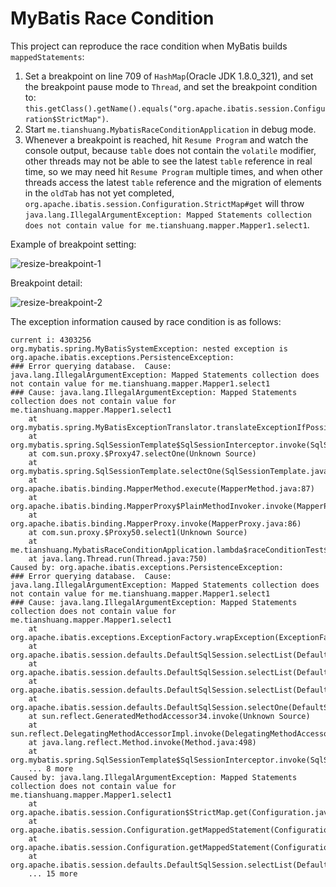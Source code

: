 # MyBatis Race Condition

This project can reproduce the race condition when MyBatis builds `mappedStatements`:

1. Set a breakpoint on line 709 of `HashMap`(Oracle JDK 1.8.0_321), and set the breakpoint pause mode to `Thread`, and set the breakpoint condition to: `this.getClass().getName().equals("org.apache.ibatis.session.Configuration$StrictMap")`.
2. Start `me.tianshuang.MybatisRaceConditionApplication` in debug mode.
3. Whenever a breakpoint is reached, hit `Resume Program` and watch the console output, because `table` does not contain the `volatile` modifier, other threads may not be able to see the latest `table` reference in real time, so we may need hit `Resume Program` multiple times, and when other threads access the latest `table` reference and the migration of elements in the `oldTab` has not yet completed, `org.apache.ibatis.session.Configuration.StrictMap#get` will throw `java.lang.IllegalArgumentException: Mapped Statements collection does not contain value for me.tianshuang.mapper.Mapper1.select1`.


Example of breakpoint setting:

![resize-breakpoint-1](https://storage.tianshuang.me/2022/10/resize-breakpoint-1.jpg)

Breakpoint detail:

![resize-breakpoint-2](https://storage.tianshuang.me/2022/10/resize-breakpoint-2.jpg)


The exception information caused by race condition is as follows:

```text
current i: 4303256
org.mybatis.spring.MyBatisSystemException: nested exception is org.apache.ibatis.exceptions.PersistenceException: 
### Error querying database.  Cause: java.lang.IllegalArgumentException: Mapped Statements collection does not contain value for me.tianshuang.mapper.Mapper1.select1
### Cause: java.lang.IllegalArgumentException: Mapped Statements collection does not contain value for me.tianshuang.mapper.Mapper1.select1
	at org.mybatis.spring.MyBatisExceptionTranslator.translateExceptionIfPossible(MyBatisExceptionTranslator.java:96)
	at org.mybatis.spring.SqlSessionTemplate$SqlSessionInterceptor.invoke(SqlSessionTemplate.java:441)
	at com.sun.proxy.$Proxy47.selectOne(Unknown Source)
	at org.mybatis.spring.SqlSessionTemplate.selectOne(SqlSessionTemplate.java:160)
	at org.apache.ibatis.binding.MapperMethod.execute(MapperMethod.java:87)
	at org.apache.ibatis.binding.MapperProxy$PlainMethodInvoker.invoke(MapperProxy.java:145)
	at org.apache.ibatis.binding.MapperProxy.invoke(MapperProxy.java:86)
	at com.sun.proxy.$Proxy50.select1(Unknown Source)
	at me.tianshuang.MybatisRaceConditionApplication.lambda$raceConditionTest$0(MybatisRaceConditionApplication.java:25)
	at java.lang.Thread.run(Thread.java:750)
Caused by: org.apache.ibatis.exceptions.PersistenceException: 
### Error querying database.  Cause: java.lang.IllegalArgumentException: Mapped Statements collection does not contain value for me.tianshuang.mapper.Mapper1.select1
### Cause: java.lang.IllegalArgumentException: Mapped Statements collection does not contain value for me.tianshuang.mapper.Mapper1.select1
	at org.apache.ibatis.exceptions.ExceptionFactory.wrapException(ExceptionFactory.java:30)
	at org.apache.ibatis.session.defaults.DefaultSqlSession.selectList(DefaultSqlSession.java:153)
	at org.apache.ibatis.session.defaults.DefaultSqlSession.selectList(DefaultSqlSession.java:145)
	at org.apache.ibatis.session.defaults.DefaultSqlSession.selectList(DefaultSqlSession.java:140)
	at org.apache.ibatis.session.defaults.DefaultSqlSession.selectOne(DefaultSqlSession.java:76)
	at sun.reflect.GeneratedMethodAccessor34.invoke(Unknown Source)
	at sun.reflect.DelegatingMethodAccessorImpl.invoke(DelegatingMethodAccessorImpl.java:43)
	at java.lang.reflect.Method.invoke(Method.java:498)
	at org.mybatis.spring.SqlSessionTemplate$SqlSessionInterceptor.invoke(SqlSessionTemplate.java:427)
	... 8 more
Caused by: java.lang.IllegalArgumentException: Mapped Statements collection does not contain value for me.tianshuang.mapper.Mapper1.select1
	at org.apache.ibatis.session.Configuration$StrictMap.get(Configuration.java:1054)
	at org.apache.ibatis.session.Configuration.getMappedStatement(Configuration.java:844)
	at org.apache.ibatis.session.Configuration.getMappedStatement(Configuration.java:837)
	at org.apache.ibatis.session.defaults.DefaultSqlSession.selectList(DefaultSqlSession.java:150)
	... 15 more
```
